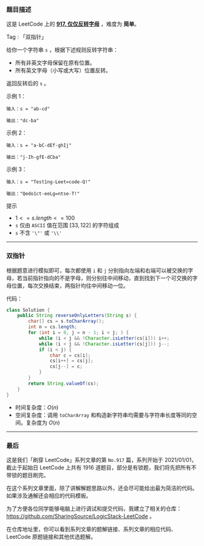 ### 题目描述

这是 LeetCode 上的 **[917. 仅仅反转字母](https://leetcode-cn.com/problems/reverse-only-letters/solution/gong-shui-san-xie-jian-dan-shuang-zhi-zh-xrpt/)** ，难度为 **简单**。

Tag : 「双指针」



给你一个字符串 `s` ，根据下述规则反转字符串：

* 所有非英文字母保留在原有位置。
* 所有英文字母（小写或大写）位置反转。

返回反转后的 `s` 。

示例 1：
```
输入：s = "ab-cd"

输出："dc-ba"
```
示例 2：
```
输入：s = "a-bC-dEf-ghIj"

输出："j-Ih-gfE-dCba"
```
示例 3：
```
输入：s = "Test1ng-Leet=code-Q!"

输出："Qedo1ct-eeLg=ntse-T!"
```

提示
* $1 <= s.length <= 100$
* `s` 仅由 `ASCII` 值在范围 $[33, 122]$ 的字符组成
* `s` 不含 `'\"'` 或 `'\\'`

---

### 双指针

根据题意进行模拟即可，每次都使用 `i` 和 `j` 分别指向左端和右端可以被交换的字母，若当前指针指向的不是字母，则分别往中间移动，直到找到下一个可交换的字母位置，每次交换结束，两指针均往中间移动一位。

代码：
```Java
class Solution {
    public String reverseOnlyLetters(String s) {
        char[] cs = s.toCharArray();
        int n = cs.length;
        for (int i = 0, j = n - 1; i < j; ) {
            while (i < j && !Character.isLetter(cs[i])) i++;
            while (i < j && !Character.isLetter(cs[j])) j--;
            if (i < j) {
                char c = cs[i];
                cs[i++] = cs[j];
                cs[j--] = c;
            }
        }
        return String.valueOf(cs);
    }
}
```
* 时间复杂度：$O(n)$
* 空间复杂度：调用 `toCharArray` 和构造新字符串均需要与字符串长度等同的空间。复杂度为 $O(n)$

---

### 最后

这是我们「刷穿 LeetCode」系列文章的第 `No.917` 篇，系列开始于 2021/01/01，截止于起始日 LeetCode 上共有 1916 道题目，部分是有锁题，我们将先把所有不带锁的题目刷完。

在这个系列文章里面，除了讲解解题思路以外，还会尽可能给出最为简洁的代码。如果涉及通解还会相应的代码模板。

为了方便各位同学能够电脑上进行调试和提交代码，我建立了相关的仓库：https://github.com/SharingSource/LogicStack-LeetCode 。

在仓库地址里，你可以看到系列文章的题解链接、系列文章的相应代码、LeetCode 原题链接和其他优选题解。

